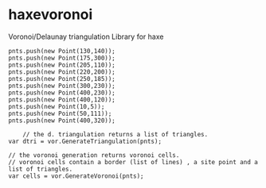 # haxevoronoi
Voronoi/Delaunay triangulation Library for haxe


    pnts.push(new Point(130,140));
    pnts.push(new Point(175,300));
    pnts.push(new Point(205,110));
    pnts.push(new Point(220,200));
    pnts.push(new Point(250,185));
    pnts.push(new Point(300,230));
    pnts.push(new Point(400,230));
    pnts.push(new Point(400,120));
    pnts.push(new Point(10,5));
    pnts.push(new Point(50,111));
    pnts.push(new Point(400,320));

		// the d. triangulation returns a list of triangles.
    var dtri = vor.GenerateTriangulation(pnts);
	
    // the voronoi generation returns voronoi cells.
    // voronoi cells contain a border (list of lines) , a site point and a list of triangles.
    var cells = vor.GenerateVoronoi(pnts);
    
    
